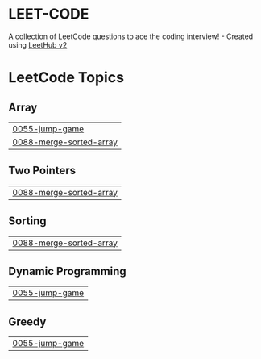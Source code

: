 # LEET-CODE
A collection of LeetCode questions to ace the coding interview! - Created using [LeetHub v2](https://github.com/arunbhardwaj/LeetHub-2.0)

<!---LeetCode Topics Start-->
# LeetCode Topics
## Array
|  |
| ------- |
| [0055-jump-game](https://github.com/ABDULHAMEETHU/LEET-CODE/tree/master/0055-jump-game) |
| [0088-merge-sorted-array](https://github.com/ABDULHAMEETHU/LEET-CODE/tree/master/0088-merge-sorted-array) |
## Two Pointers
|  |
| ------- |
| [0088-merge-sorted-array](https://github.com/ABDULHAMEETHU/LEET-CODE/tree/master/0088-merge-sorted-array) |
## Sorting
|  |
| ------- |
| [0088-merge-sorted-array](https://github.com/ABDULHAMEETHU/LEET-CODE/tree/master/0088-merge-sorted-array) |
## Dynamic Programming
|  |
| ------- |
| [0055-jump-game](https://github.com/ABDULHAMEETHU/LEET-CODE/tree/master/0055-jump-game) |
## Greedy
|  |
| ------- |
| [0055-jump-game](https://github.com/ABDULHAMEETHU/LEET-CODE/tree/master/0055-jump-game) |
<!---LeetCode Topics End-->